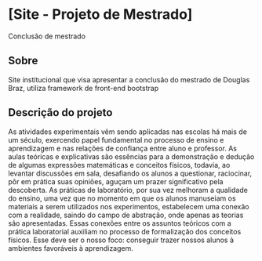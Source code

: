 # [Site - Projeto de Mestrado]

Conclusão de mestrado

## Sobre
Site institucional que visa apresentar a conclusão do mestrado de Douglas Braz, utiliza framework de front-end bootstrap

## Descrição do projeto
As atividades experimentais vêm sendo aplicadas nas escolas há mais de um século, exercendo papel fundamental no processo de ensino e aprendizagem e nas relações de confiança entre aluno e professor. 
As aulas teóricas e explicativas são essências para a demonstração e dedução de algumas expressões matemáticas e conceitos físicos, todavia, ao levantar discussões em sala, desafiando os alunos a questionar, raciocinar, pôr em prática suas opiniões, aguçam um prazer significativo pela descoberta.
As práticas de laboratório, por sua vez melhoram a qualidade do ensino, uma vez que no momento em que os alunos manuseiam os materiais a serem utilizados nos experimentos, estabelecem uma conexão com a realidade, saindo do campo de abstração, onde apenas as teorias são apresentadas. 
Essas conexões entre os assuntos teóricos com a prática laboratorial auxiliam no processo de formalização dos conceitos físicos. Esse deve ser o nosso foco: conseguir trazer nossos alunos à ambientes favoráveis à aprendizagem.